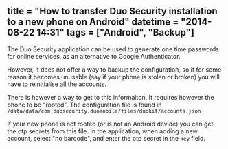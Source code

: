 title = "How to transfer Duo Security installation to a new phone on Android"
datetime = "2014-08-22 14:31"
tags = ["Android", "Backup"]
------------

The Duo Security application can be used to generate one time passwords for
online services, as an alternative to Google Authenticator.

However, it does not offer a way to backup the configuration, so if for some
reason it becomes unusable (say if your phone is stolen or broken) you will have
to reinitialise all the accounts.

There is however a way to get to this informaiton. It requires however the phone
to be "rooted". The configuration file is found in
`/data/data/com.duosecurity.duomobile/files/duokit/accounts.json`

If your new phone is not rooted (or is not an Android devide) you can get the
otp secrets from this file. In the application, when adding a new account,
 select "no barcode", and enter the otp secret in the `key` field.
